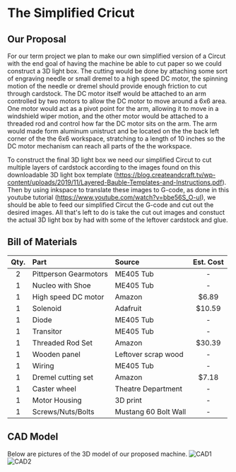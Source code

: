 # The Simplified Cricut

## Our Proposal
For our term project we plan to make our own simplified version of a Circut with the end goal of having the machine be able to
cut paper so we could construct a 3D light box. The cutting would be done by attaching some sort of engraving needle or small dremel
to a high speed DC motor, the spinning motion of the needle or dremel should provide enough friction to cut through cardstock. The 
DC motor itself would be attached to an arm controlled by two motors to allow the DC motor to move around a 6x6 area. One motor would 
act as a pivot point for the arm, allowing it to move in a windshield wiper motion, and the other motor would be attached to a threaded
rod and control how far the DC motor sits on the arm. The arm would made form aluminum unistruct and be located on the the back left 
corner of the the 6x6 workspace, stratching to a length of 10 inches so the DC motor mechanism can reach all parts of the the workspace.

To construct the final 3D light box we need our simplified Circut to cut multiple layers of cardstock according to the images found on this 
downloadable 3D light box template (https://blog.createandcraft.tv/wp-content/uploads/2019/11/Layered-Bauble-Templates-and-Instructions.pdf).
Then by using inkspace to translate these images to G-code, as done in this youtube tutorial (https://www.youtube.com/watch?v=bbe56S_O-uI), 
we should be able to feed our simplified Circut the G-code and cut out the desired images. All that's left to do is take the cut out images 
and constuct the actual 3D light box by had with some of the leftover cardstock and glue.

## Bill of Materials 

| Qty. | Part                  | Source                | Est. Cost |
|:----:|:----------------------|:----------------------|:---------:|
|  2   | Pittperson Gearmotors | ME405 Tub             |     -     |
|  1   | Nucleo with Shoe      | ME405 Tub             |     -     |
|  1   | High speed DC motor   | Amazon                |   $6.89   |
|  1   | Solenoid              | Adafruit              |   $10.59  |
|  1   | Diode                 | ME405 Tub             |     -     |
|  1   | Transitor             | ME405 Tub             |     -     |
|  1   | Threaded Rod Set      | Amazon                |   $30.39  |
|  1   | Wooden panel          | Leftover scrap wood   |     -     |
|  1   | Wiring                | ME405 Tub             |     -     |
|  1   | Dremel cutting set    | Amazon                |   $7.18   |
|  1   | Caster wheel          | Theatre Department    |     -     |
|  1   | Motor Housing         | 3D print              |     -     |
|  1   | Screws/Nuts/Bolts     | Mustang 60 Bolt Wall  |     -     |

## CAD Model

Below are pictures of the 3D model of our proposed machine.
![CAD1](/../main/images/CAD1.PNG)
![CAD2](/../main/images/CAD2.PNG)

